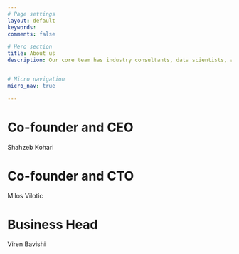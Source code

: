 ```yaml
---
# Page settings
layout: default
keywords:
comments: false

# Hero section
title: About us
description: Our core team has industry consultants, data scientists, and user experience experts. With over a decade of parallel experience.


# Micro navigation
micro_nav: true

---
```


# Co-founder and CEO
Shahzeb Kohari


# Co-founder and CTO
Milos Vilotic

# Business Head
Viren Bavishi

# 

